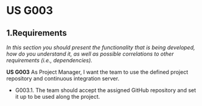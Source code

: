 # US G003

## 1.Requirements

*In this section you should present the functionality that is being developed, how do you understand it, as well as possible correlations to other requirements (i.e., dependencies).*

**US G003** As Project Manager, I want the team to use the defined project repository and continuous integration server.

- G003.1. The team should accept the assigned GitHub repository and set it up to be used along the project.
